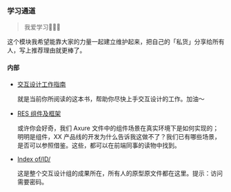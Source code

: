 ### 学习通道

> 我爱学习🙂🙂🙂

这个模块我希望能靠大家的力量一起建立维护起来，把自己的「私货」分享给所有人，写上推荐理由就更棒了。

#### 内部

- [交互设计工作指南](https://ylq167.gitbooks.io/ixd-wisedu/content/)

  就是当前你所阅读的这本书，帮助你尽快上手交互设计的工作。加油～

- [RES 组件及框架](http://res.wisedu.com)

  或许你会好奇，我们 Axure 文件中的组件场景在真实环境下是如何实现的；明明是组件，XX 产品线的开发为什么告诉我这做不了？我们已有哪些场景，是否可以参照借鉴。这些，都可以在前端同事的读物中找到。

- [Index of/ID/](http://res.wisedu.com/ID/)

  这是整个交互设计组的成果所在，所有人的原型原文件都在这里。提示：访问需要密码。  ​
